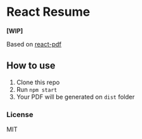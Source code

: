 # React Resume

**[WIP]**

Based on [react-pdf](https://github.com/diegomura/react-pdf)

## How to use
1. Clone this repo
2. Run `npm start`
3. Your PDF will be generated on `dist` folder

### License
MIT
